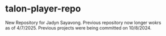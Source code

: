 # talon-player-repo
New Repository for Jadyn Sayavong. Previous repository now longer wokrs as of 4/7/2025. Previous projects were being committed on 10/8/2024.
